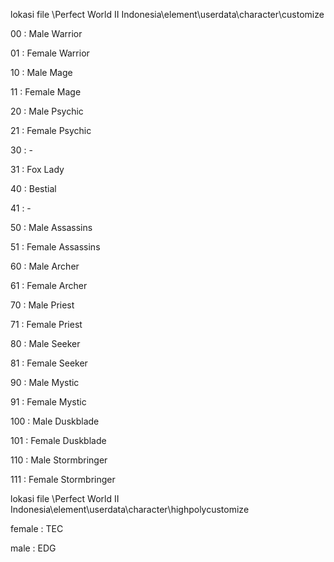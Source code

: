lokasi file \Perfect World II Indonesia\element\userdata\character\customize

00   : Male Warrior

01   : Female Warrior

10   : Male Mage

11   : Female Mage

20   : Male Psychic

21   : Female Psychic

30   : -

31   : Fox Lady

40   : Bestial

41   : -

50   : Male Assassins

51   : Female Assassins

60   : Male Archer

61   : Female Archer

70   : Male Priest

71   : Female Priest

80   : Male Seeker

81   : Female Seeker

90   : Male Mystic

91   : Female Mystic

100  : Male Duskblade

101  : Female Duskblade

110  : Male Stormbringer

111  : Female Stormbringer

lokasi file \Perfect World II Indonesia\element\userdata\character\highpolycustomize

female  : TEC

male    : EDG
